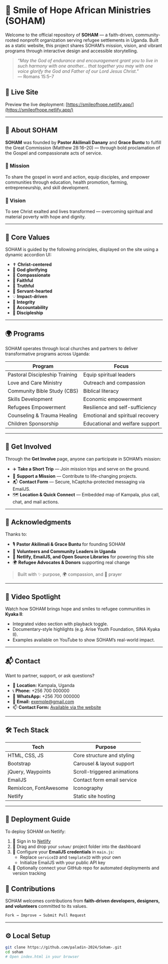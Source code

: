 # 🌈 Smile of Hope African Ministries (SOHAM)

Welcome to the official repository of **SOHAM** — a faith-driven, community-rooted nonprofit organization serving refugee settlements in Uganda. Built as a static website, this project shares SOHAM’s mission, vision, and vibrant programs through interactive design and accessible storytelling.

> _“May the God of endurance and encouragement grant you to live in such harmony with one another... that together you may with one voice glorify the God and Father of our Lord Jesus Christ.”_  
> — Romans 15:5–7

## 🔗 Live Site

Preview the live deployment: [https://smileofhope.netlify.app/](https://smileofhope.netlify.app/)

---

## 📜 About SOHAM

**SOHAM** was founded by **Pastor Akilimali Danany** and **Grace Buntu** to fulfill the Great Commission (Matthew 28:16–20) — through bold proclamation of the Gospel and compassionate acts of service.

### 🙏 Mission
To share the gospel in word and action, equip disciples, and empower communities through education, health promotion, farming, entrepreneurship, and skill development.

### 🌠 Vision
To see Christ exalted and lives transformed — overcoming spiritual and material poverty with hope and dignity.

---

## 🧬 Core Values

SOHAM is guided by the following principles, displayed on the site using a dynamic accordion UI:

- ✝️ **Christ-centered**  
- 🙌 **God glorifying**  
- 💞 **Compassionate**  
- 🔐 **Faithful**  
- 💬 **Truthful**  
- 🧺 **Servant-hearted**  
- 💡 **Impact-driven**  
- 🧭 **Integrity**  
- 📝 **Accountability**  
- 📖 **Discipleship**  

---

## 🌍 Programs

SOHAM operates through local churches and partners to deliver transformative programs across Uganda:

| Program                        | Focus |
|-------------------------------|-------|
| Pastoral Discipleship Training | Equip spiritual leaders |
| Love and Care Ministry         | Outreach and compassion |
| Community Bible Study (CBS)    | Biblical literacy |
| Skills Development             | Economic empowerment |
| Refugees Empowerment           | Resilience and self-sufficiency |
| Counseling & Trauma Healing    | Emotional and spiritual recovery |
| Children Sponsorship           | Educational and welfare support |

---

## 🙌 Get Involved

Through the **Get Involve** page, anyone can participate in SOHAM’s mission:

- ✈️ **Take a Short Trip** — Join mission trips and serve on the ground.
- 💖 **Support a Mission** — Contribute to life-changing projects.
- 📬 **Contact Form** — Secure, hCaptcha-protected messaging via EmailJS.
- 🗺️ **Location & Quick Connect** — Embedded map of Kampala, plus call, chat, and mail actions.

---

## 🙏 Acknowledgments

Thanks to:

- 🎙️ **Pastor Akilimali & Grace Buntu** for founding SOHAM  
- 🧠 **Volunteers and Community Leaders in Uganda**  
- 🧰 **Netlify, EmailJS, and Open Source Libraries** for powering this site  
- 🌍 **Refugee Advocates & Donors** supporting real change  

> Built with ✨ purpose, 🌍 compassion, and 🙌 prayer

---

## 🎥 Video Spotlight

Watch how SOHAM brings hope and smiles to refugee communities in **Kyaka II**:

- Integrated video section with playback toggle.
- Documentary-style highlights (e.g. Arise Youth Foundation, SINA Kyaka II).
- Examples available on YouTube to show SOHAM’s real-world impact.

---

## 📬 Contact

Want to partner, support, or ask questions?

- 📍 **Location:** Kampala, Uganda  
- 📞 **Phone:** +256 700 000000  
- 💬 **WhatsApp:** +256 700 000000  
- 📧 **Email:** exemple@gmail.com  
- 📫 **Contact Form:** [Available via the website](https://smileofhope.netlify.app/)

---

## 🛠️ Tech Stack

| Tech | Purpose |
|------|---------|
| HTML, CSS, JS | Core structure and styling |
| Bootstrap | Carousel & layout support |
| jQuery, Waypoints | Scroll-triggered animations |
| EmailJS | Contact form email service |
| RemixIcon, FontAwesome | Iconography |
| Netlify | Static site hosting |

---

## 🚀 Deployment Guide

To deploy SOHAM on Netlify:

1. 🔐 Sign in to [Netlify](https://www.netlify.com)
2. 📁 Drag and drop your `soham/` project folder into the dashboard
3. 📨 Configure your **EmailJS credentials** in `main.js`:
   - Replace `serviceID` and `templateID` with your own
   - Initialize EmailJS with your public API key
4. 🔄 Optionally connect your GitHub repo for automated deployments and version tracking

## 🤝 Contributions

SOHAM welcomes contributions from **faith-driven developers, designers, and volunteers** committed to its values.

```bash
Fork → Improve → Submit Pull Request
```

---

## ⚙️ Local Setup

```bash
git clone https://github.com/paladin-2024/Soham-.git
cd soham
# Open index.html in your browser


